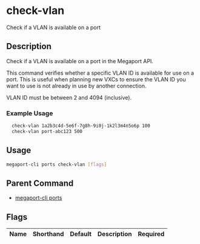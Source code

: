 # check-vlan

Check if a VLAN is available on a port

## Description

Check if a VLAN is available on a port in the Megaport API.

This command verifies whether a specific VLAN ID is available for use on a port. This is useful when planning new VXCs to ensure the VLAN ID you want to use is not already in use by another connection.

VLAN ID must be between 2 and 4094 (inclusive).

### Example Usage

```sh
  check-vlan 1a2b3c4d-5e6f-7g8h-9i0j-1k2l3m4n5o6p 100
  check-vlan port-abc123 500
```

## Usage

```sh
megaport-cli ports check-vlan [flags]
```


## Parent Command

* [megaport-cli ports](megaport-cli_ports.md)


## Flags

| Name | Shorthand | Default | Description | Required |
|------|-----------|---------|-------------|----------|


